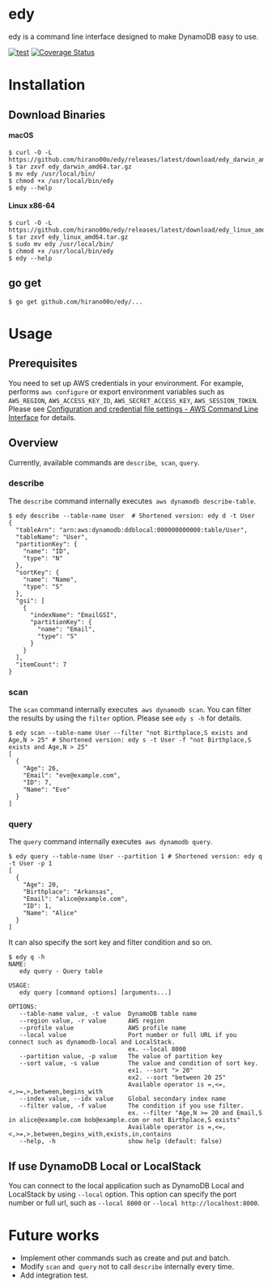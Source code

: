 # edy
edy is a command line interface designed to make DynamoDB easy to use.

[![test](https://github.com/hirano00o/edy/actions/workflows/test.yml/badge.svg)](https://github.com/hirano00o/edy/actions/workflows/test.yml)
[![Coverage Status](https://coveralls.io/repos/github/hirano00o/edy/badge.svg?branch=master)](https://coveralls.io/github/hirano00o/edy?branch=master)

# Installation
## Download Binaries

#### macOS

```shell
$ curl -O -L https://github.com/hirano00o/edy/releases/latest/download/edy_darwin_amd64.tar.gz
$ tar zxvf edy_darwin_amd64.tar.gz
$ mv edy /usr/local/bin/
$ chmod +x /usr/local/bin/edy
$ edy --help
```

#### Linux x86-64

```shell
$ curl -O -L https://github.com/hirano00o/edy/releases/latest/download/edy_linux_amd64.tar.gz
$ tar zxvf edy_linux_amd64.tar.gz
$ sudo mv edy /usr/local/bin/
$ chmod +x /usr/local/bin/edy
$ edy --help
```

## go get

```shell
$ go get github.com/hirano00o/edy/...
```

# Usage
## Prerequisites

You need to set up AWS credentials in your environment. For example, performs `aws configure` or export environment variables such as `AWS_REGION`, `AWS_ACCESS_KEY_ID`, `AWS_SECRET_ACCESS_KEY`, `AWS_SESSION_TOKEN`.
Please see [Configuration and credential file settings - AWS Command Line Interface](https://docs.aws.amazon.com/cli/latest/userguide/cli-configure-files.html) for details.

## Overview

Currently, available commands are `describe`,` scan`, `query`.

### describe

The `describe` command internally executes` aws dynamodb describe-table`.

```console
$ edy describe --table-name User  # Shortened version: edy d -t User
{
  "tableArn": "arn:aws:dynamodb:ddblocal:000000000000:table/User",
  "tableName": "User",
  "partitionKey": {
    "name": "ID",
    "type": "N"
  },
  "sortKey": {
    "name": "Name",
    "type": "S"
  },
  "gsi": [
    {
      "indexName": "EmailGSI",
      "partitionKey": {
        "name": "Email",
        "type": "S"
      }
    }
  ],
  "itemCount": 7
}
```

### scan

The `scan` command internally executes` aws dynamodb scan`. You can filter the results by using the `filter` option. Please see `edy s -h` for details.

```console
$ edy scan --table-name User --filter "not Birthplace,S exists and Age,N > 25" # Shortened version: edy s -t User -f "not Birthplace,S exists and Age,N > 25"
[
  {
    "Age": 26,
    "Email": "eve@example.com",
    "ID": 7,
    "Name": "Eve"
  }
]
```

### query

The `query` command internally executes` aws dynamodb query`.

```console
$ edy query --table-name User --partition 1 # Shortened version: edy q -t User -p 1
[
  {
    "Age": 20,
    "Birthplace": "Arkansas",
    "Email": "alice@example.com",
    "ID": 1,
    "Name": "Alice"
  }
]
```

It can also specify the sort key and filter condition and so on.

```console
$ edy q -h
NAME:
   edy query - Query table

USAGE:
   edy query [command options] [arguments...]

OPTIONS:
   --table-name value, -t value  DynamoDB table name
   --region value, -r value      AWS region
   --profile value               AWS profile name
   --local value                 Port number or full URL if you connect such as dynamodb-local and LocalStack.
                                 ex. --local 8000
   --partition value, -p value   The value of partition key
   --sort value, -s value        The value and condition of sort key.
                                 ex1. --sort "> 20"
                                 ex2. --sort "between 20 25"
                                 Available operator is =,<=,<,>=,>,between,begins_with
   --index value, --idx value    Global secondary index name
   --filter value, -f value      The condition if you use filter.
                                 ex. --filter "Age,N >= 20 and Email,S in alice@example.com bob@example.com or not Birthplace,S exists"
                                 Available operator is =,<=,<,>=,>,between,begins_with,exists,in,contains
   --help, -h                    show help (default: false)
```

## If use DynamoDB Local or LocalStack

You can connect to the local application such as DynamoDB Local and LocalStack by using `--local` option.
This option can specify the port number or full url, such as `--local 8000` or `--local http://localhost:8000`.

# Future works

* Implement other commands such as create and put and batch.
* Modify `scan` and` query` not to call `describe` internally every time.
* Add integration test.
